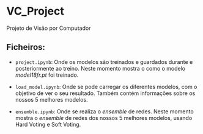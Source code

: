 # VC_Project
Projeto de Visão por Computador

## Ficheiros:

- `project.ipynb`: Onde os modelos são treinados e guardados durante e posteriormente ao treino. Neste momento mostra o como o modelo *model18fr.pt* foi treinado.

- `load_model.ipynb`: Onde se pode carregar os diferentes modelos, com o objetivo de ver o seu resultado. Também contém informações sobre
os nossos 5 melhores modelos.

- `ensemble.ipynb`: Onde se realiza o *ensemble* de redes. Neste momento mostra o *ensemble* de redes dos nossos 5 melhores modelos, usando Hard Voting e Soft Voting.
